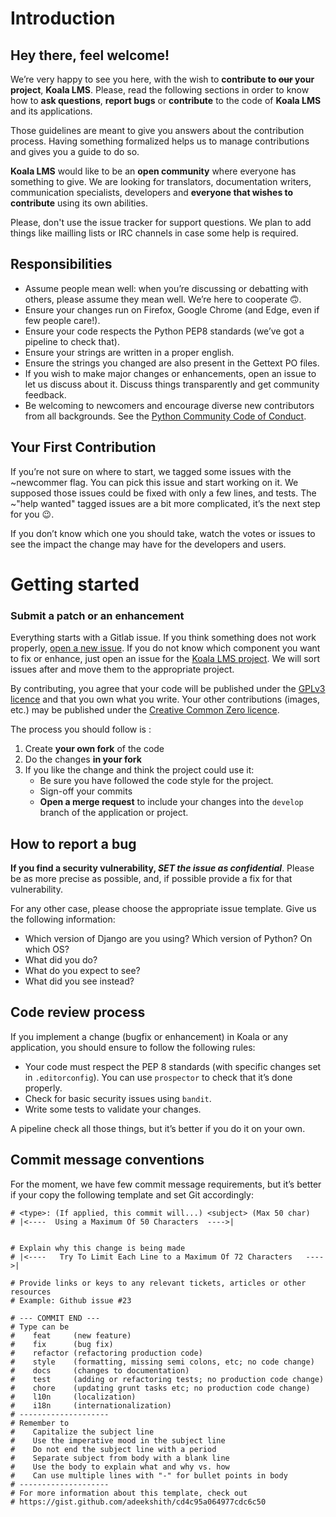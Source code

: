 # Introduction

## Hey there, feel welcome!

We’re very happy to see you here, with the wish to **contribute to ~~our~~ your project**, **Koala LMS**. Please, read the following sections in order to know how to **ask questions**, **report bugs** or **contribute** to the code of **Koala LMS** and its applications.

Those guidelines are meant to give you answers about the contribution process. Having something formalized helps us to manage contributions and gives you a guide to do so.


**Koala LMS** would like to be an **open community** where everyone has something to give. We are looking for translators, documentation writers, communication specialists, developers and **everyone that wishes to contribute** using its own abilities.

Please, don't use the issue tracker for support questions. We plan to add things like mailling lists or IRC channels in case some help is required.

## Responsibilities

* Assume people mean well: when you’re discussing or debatting with others, please assume they mean well. We’re here to cooperate 🙃.
* Ensure your changes run on Firefox, Google Chrome (and Edge, even if few people care!).
* Ensure your code respects the Python PEP8 standards (we’ve got a pipeline to check that).
* Ensure your strings are written in a proper english.
* Ensure the strings you changed are also present in the Gettext PO files.
* If you wish to make major changes or enhancements, open an issue to let us discuss about it. Discuss things transparently and get community feedback.
* Be welcoming to newcomers and encourage diverse new contributors from all backgrounds. See the [Python Community Code of Conduct](https://www.python.org/psf/codeofconduct/).

## Your First Contribution

If you’re not sure on where to start, we tagged some issues with the ~newcommer flag. You can pick this issue and start working on it. We supposed those issues could be fixed with only a few lines, and tests. The ~"help wanted" tagged issues are a bit more complicated, it’s the next step for you 😉.

If you don’t know which one you should take, watch the votes or issues to see the impact the change may have for the developers and users.

# Getting started

### Submit a patch or an enhancement

Everything starts with a Gitlab issue. If you think something does not work properly, [open a new issue](https://gitlab.com/koala-lms/lms/issues/new). If you do not know which component you want to fix or enhance, just open an issue for the [Koala LMS project](https://gitlab.com/koala-lms/lms). We will sort issues after and move them to the appropriate project.

By contributing, you agree that your code will be published under the [GPLv3 licence](https://www.gnu.org/licenses/quick-guide-gplv3.html) and that you own what you write. Your other contributions (images, etc.) may be published under the [Creative Common Zero licence](https://creativecommons.org/publicdomain/zero/1.0/deed).

The process you should follow is :
1. Create **your own fork** of the code
2. Do the changes **in your fork**
3. If you like the change and think the project could use it:
    * Be sure you have followed the code style for the project.
    * Sign-off your commits
    * **Open a merge request** to include your changes into the `develop` branch of the application or project.

## How to report a bug

**If you find a security vulnerability, *SET the issue as confidential***. Please be as more precise as possible, and, if possible provide a fix for that vulnerability.

For any other case, please choose the appropriate issue template. Give us the following information:
* Which version of Django are you using? Which version of Python? On which OS?
* What did you do?
* What do you expect to see?
* What did you see instead?

## Code review process

If you implement a change (bugfix or enhancement) in Koala or any application, you should ensure to follow the following rules:
* Your code must respect the PEP 8 standards (with specific changes set in `.editorconfig`). You can use `prospector` to check that it’s done properly.
* Check for basic security issues using `bandit`.
* Write some tests to validate your changes.

A pipeline check all those things, but it’s better if you do it on your own.

## Commit message conventions

For the moment, we have few commit message requirements, but it’s better if your copy the following template and set Git accordingly:

    # <type>: (If applied, this commit will...) <subject> (Max 50 char)
    # |<----  Using a Maximum Of 50 Characters  ---->|
    
    
    # Explain why this change is being made
    # |<----   Try To Limit Each Line to a Maximum Of 72 Characters   ---->|
    
    # Provide links or keys to any relevant tickets, articles or other resources
    # Example: Github issue #23
    
    # --- COMMIT END ---
    # Type can be 
    #    feat     (new feature)
    #    fix      (bug fix)
    #    refactor (refactoring production code)
    #    style    (formatting, missing semi colons, etc; no code change)
    #    docs     (changes to documentation)
    #    test     (adding or refactoring tests; no production code change)
    #    chore    (updating grunt tasks etc; no production code change)
    #    l10n     (localization)
    #    i18n     (internationalization)
    # --------------------
    # Remember to
    #    Capitalize the subject line
    #    Use the imperative mood in the subject line
    #    Do not end the subject line with a period
    #    Separate subject from body with a blank line
    #    Use the body to explain what and why vs. how
    #    Can use multiple lines with "-" for bullet points in body
    # --------------------
    # For more information about this template, check out
    # https://gist.github.com/adeekshith/cd4c95a064977cdc6c50

